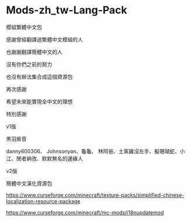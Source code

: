 # Mods-zh_tw-Lang-Pack
模組繁體中文包

感謝曾經翻譯過繁體中文模組的人

也謝謝翻譯簡體中文的人

沒有你們之前的努力

也沒有辦法集合成這個資源包

再次感謝

希望未來能實現全中文的理想

特別感謝

v1版

黒羽紫音

danny600306、 Johnsonyan、龜龜、 林阿爸、土窯雞沒左手、擬珊瑚蛇、小江、閒者納孜、默默無名的邊緣人

v2版

簡體中文漢化資源包

https://www.curseforge.com/minecraft/texture-packs/simplified-chinese-localization-resource-package

https://www.curseforge.com/minecraft/mc-mods/i18nupdatemod 
